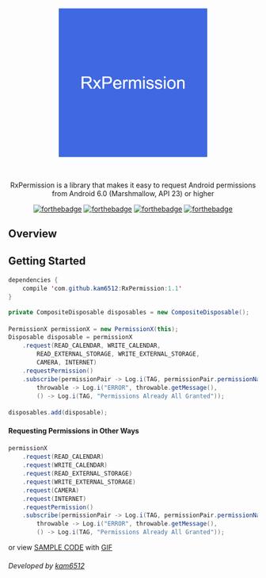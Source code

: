 <div align="center">

<img align="center" width="300" src="/art/title.png" alt="RxAndroid">

<br>
<br>
</div>

<p align="center" color="#4169e1">

<br>
RxPermission is a library that makes it easy to request Android permissions
<br>
from Android 6.0 (Marshmallow, API 23) or higher

</p>

<div align="center">

[![forthebadge](http://forthebadge.com/images/badges/built-for-android.svg)](http://forthebadge.com)
[![forthebadge](http://forthebadge.com/images/badges/built-with-love.svg)](http://forthebadge.com)
[![forthebadge](http://forthebadge.com/images/badges/built-by-developers.svg)](http://forthebadge.com)
[![forthebadge](http://forthebadge.com/images/badges/makes-people-smile.svg)](http://forthebadge.com)

</div>

## Overview

## Getting Started

```java
dependencies {
    compile 'com.github.kam6512:RxPermission:1.1'
}
```

```java
private CompositeDisposable disposables = new CompositeDisposable();

PermissionX permissionX = new PermissionX(this);
Disposable disposable = permissionX
	.request(READ_CALENDAR, WRITE_CALENDAR,
		READ_EXTERNAL_STORAGE, WRITE_EXTERNAL_STORAGE,
		CAMERA, INTERNET)
	.requestPermission()
	.subscribe(permissionPair -> Log.i(TAG, permissionPair.permissionName + " is " + permissionPair.isGranted),
		throwable -> Log.i("ERROR", throwable.getMessage(),
		() -> Log.i(TAG, "Permissions Already All Granted"));

disposables.add(disposable);
```


#### Requesting Permissions in Other Ways
```java
permissionX
	.request(READ_CALENDAR)
    .request(WRITE_CALENDAR)
	.request(READ_EXTERNAL_STORAGE)
    .request(WRITE_EXTERNAL_STORAGE)
	.request(CAMERA)
    .request(INTERNET)
	.requestPermission()
	.subscribe(permissionPair -> Log.i(TAG, permissionPair.permissionName + " is " + permissionPair.isGranted),
		throwable -> Log.i("ERROR", throwable.getMessage(),
		() -> Log.i(TAG, "Permissions Already All Granted"));

```
or view [SAMPLE CODE](https://github.com/kam6512/RxPermission/tree/master/sample/src/main/java/com/orca/kam/sample) with [GIF](https://github.com/kam6512/RxPermission/tree/master/art)

###### Developed by [kam6512](https://kam6512.github.io/)
